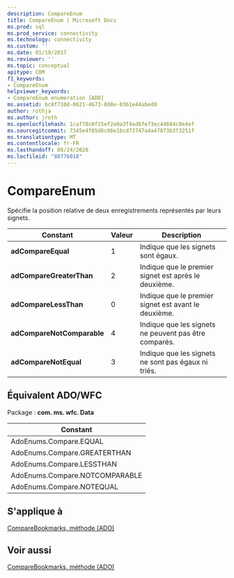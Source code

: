 ```yaml
---
description: CompareEnum
title: CompareEnum | Microsoft Docs
ms.prod: sql
ms.prod_service: connectivity
ms.technology: connectivity
ms.custom: ''
ms.date: 01/19/2017
ms.reviewer: ''
ms.topic: conceptual
apitype: COM
f1_keywords:
- CompareEnum
helpviewer_keywords:
- CompareEnum enumeration [ADO]
ms.assetid: bc8f710d-0621-4673-8d8e-0361e44abed0
author: rothja
ms.author: jroth
ms.openlocfilehash: 1caf78c0f15ef2e0a3f4ad6fe73ec44684c0e4ef
ms.sourcegitcommit: 7345e4f05d6c06e1bcd73747a4a47873b3f3251f
ms.translationtype: MT
ms.contentlocale: fr-FR
ms.lasthandoff: 08/24/2020
ms.locfileid: "88776018"
---
```

# <a name="compareenum"></a>CompareEnum
Spécifie la position relative de deux enregistrements représentés par leurs signets.  
  
|Constant|Valeur|Description|  
|--------------|-----------|-----------------|  
|**adCompareEqual**|1|Indique que les signets sont égaux.|  
|**adCompareGreaterThan**|2|Indique que le premier signet est après le deuxième.|  
|**adCompareLessThan**|0|Indique que le premier signet est avant le deuxième.|  
|**adCompareNotComparable**|4|Indique que les signets ne peuvent pas être comparés.|  
|**adCompareNotEqual**|3|Indique que les signets ne sont pas égaux ni triés.|  
  
## <a name="adowfc-equivalent"></a>Équivalent ADO/WFC  
 Package : **com. ms. wfc. Data**  
  
|Constant|  
|--------------|  
|AdoEnums.Compare.EQUAL|  
|AdoEnums.Compare.GREATERTHAN|  
|AdoEnums.Compare.LESSTHAN|  
|AdoEnums.Compare.NOTCOMPARABLE|  
|AdoEnums.Compare.NOTEQUAL|  
  
## <a name="applies-to"></a>S'applique à  
 [CompareBookmarks, méthode (ADO)](./comparebookmarks-method-ado.md)  
  
## <a name="see-also"></a>Voir aussi  
 [CompareBookmarks, méthode (ADO)](./comparebookmarks-method-ado.md)